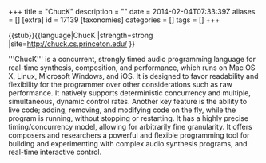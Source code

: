 +++
title = "ChucK"
description = ""
date = 2014-02-04T07:33:39Z
aliases = []
[extra]
id = 17139
[taxonomies]
categories = []
tags = []
+++

{{stub}}{{language|ChucK
|strength=strong
|site=http://chuck.cs.princeton.edu/
}}


'''ChucK''' is a concurrent, strongly timed audio programming language for real-time synthesis, composition, and performance, which runs on Mac OS X, Linux, Microsoft Windows, and iOS. It is designed to favor readability and flexibility for the programmer over other considerations such as raw performance. It natively supports deterministic concurrency and multiple, simultaneous, dynamic control rates. Another key feature is the ability to live code; adding, removing, and modifying code on the fly, while the program is running, without stopping or restarting. It has a highly precise timing/concurrency model, allowing for arbitrarily fine granularity. It offers composers and researchers a powerful and flexible programming tool for building and experimenting with complex audio synthesis programs, and real-time interactive control.
